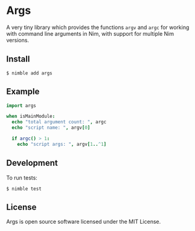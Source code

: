 # Args

A very tiny library which provides the functions `argv` and `argc` for working with command line arguments in Nim, with support for multiple Nim versions.

## Install

```shell
$ nimble add args
```

## Example

```nim
import args

when isMainModule:
  echo "total argument count: ", argc
  echo "script name: ", argv[0]

  if argc() > 1:
    echo "script args: ", argv[1..^1]
```
## Development

To run tests:

```shell
$ nimble test
```

## License

Args is open source software licensed under the MIT License.
